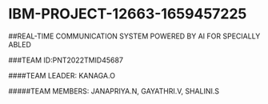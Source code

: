 # IBM-PROJECT-12663-1659457225

##REAL-TIME COMMUNICATION SYSTEM POWERED BY AI FOR SPECIALLY ABLED

###TEAM ID:PNT2022TMID45687

####TEAM LEADER:
           KANAGA.O

#####TEAM MEMBERS:
           JANAPRIYA.N,
           GAYATHRI.V,
           SHALINI.S
           

